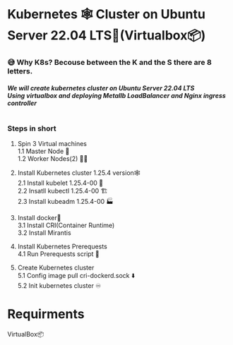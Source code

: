 # Kubernetes 🕸️ Cluster on Ubuntu Server 22.04 LTS🚀(Virtualbox📦)
<h3>😅 Why K8s? Becouse between the K and the S there are 8 letters.</h3>
<h5>We will create kubernetes cluster on Ubuntu Server 22.04 LTS<br>Using virtualbox and deploying Metallb LoadBalancer and Nginx ingress controller</h5>

# <h3>Steps in short</h3>
1. Spin 3 Virtual machines <br>
   1.1 Master Node 🤖<br> 
   1.2 Worker Nodes(2) 👾👾
   
2. Install Kubernetes cluster 1.25.4 version🕸️ <br>
   2.1 Install kubelet 1.25.4-00 🚤<br>
   2.2 Insatll kubectl 1.25.4-00 🏗️</br>
   2.3 Install kubeadm 1.25.4-00 🏭
   
3. Install docker🐋<br>
   3.1 Install CRI(Container Runtime)<br>
   3.2 Install Mirantis
   
4. Install Kubernetes Prerequests<br>
   4.1 Run Prerequests script 📜
   
5. Create Kubernetes cluster <br>
   5.1 Config image pull cri-dockerd.sock ⬇️<br>
   5.2 Init kubernetes cluster ♾️
   
# Requirments
VirtualBox📦





